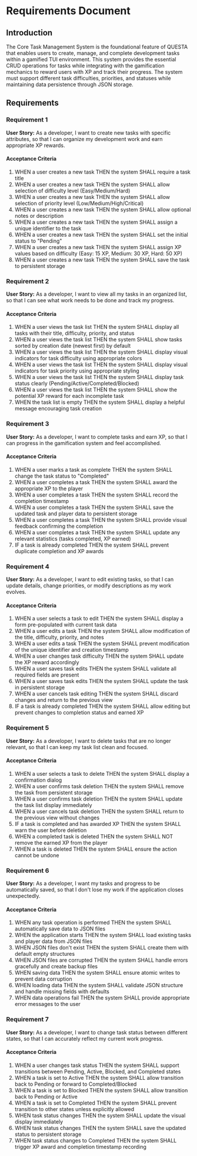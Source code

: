 # Requirements Document

## Introduction

The Core Task Management System is the foundational feature of QUESTA that enables users to create, manage, and complete development tasks within a gamified TUI environment. This system provides the essential CRUD operations for tasks while integrating with the gamification mechanics to reward users with XP and track their progress. The system must support different task difficulties, priorities, and statuses while maintaining data persistence through JSON storage.

## Requirements

### Requirement 1

**User Story:** As a developer, I want to create new tasks with specific attributes, so that I can organize my development work and earn appropriate XP rewards.

#### Acceptance Criteria

1. WHEN a user creates a new task THEN the system SHALL require a task title
2. WHEN a user creates a new task THEN the system SHALL allow selection of difficulty level (Easy/Medium/Hard)
3. WHEN a user creates a new task THEN the system SHALL allow selection of priority level (Low/Medium/High/Critical)
4. WHEN a user creates a new task THEN the system SHALL allow optional notes or description
5. WHEN a user creates a new task THEN the system SHALL assign a unique identifier to the task
6. WHEN a user creates a new task THEN the system SHALL set the initial status to "Pending"
7. WHEN a user creates a new task THEN the system SHALL assign XP values based on difficulty (Easy: 15 XP, Medium: 30 XP, Hard: 50 XP)
8. WHEN a user creates a new task THEN the system SHALL save the task to persistent storage

### Requirement 2

**User Story:** As a developer, I want to view all my tasks in an organized list, so that I can see what work needs to be done and track my progress.

#### Acceptance Criteria

1. WHEN a user views the task list THEN the system SHALL display all tasks with their title, difficulty, priority, and status
2. WHEN a user views the task list THEN the system SHALL show tasks sorted by creation date (newest first) by default
3. WHEN a user views the task list THEN the system SHALL display visual indicators for task difficulty using appropriate colors
4. WHEN a user views the task list THEN the system SHALL display visual indicators for task priority using appropriate styling
5. WHEN a user views the task list THEN the system SHALL display task status clearly (Pending/Active/Completed/Blocked)
6. WHEN a user views the task list THEN the system SHALL show the potential XP reward for each incomplete task
7. WHEN the task list is empty THEN the system SHALL display a helpful message encouraging task creation

### Requirement 3

**User Story:** As a developer, I want to complete tasks and earn XP, so that I can progress in the gamification system and feel accomplished.

#### Acceptance Criteria

1. WHEN a user marks a task as complete THEN the system SHALL change the task status to "Completed"
2. WHEN a user completes a task THEN the system SHALL award the appropriate XP to the player
3. WHEN a user completes a task THEN the system SHALL record the completion timestamp
4. WHEN a user completes a task THEN the system SHALL save the updated task and player data to persistent storage
5. WHEN a user completes a task THEN the system SHALL provide visual feedback confirming the completion
6. WHEN a user completes a task THEN the system SHALL update any relevant statistics (tasks completed, XP earned)
7. IF a task is already completed THEN the system SHALL prevent duplicate completion and XP awards

### Requirement 4

**User Story:** As a developer, I want to edit existing tasks, so that I can update details, change priorities, or modify descriptions as my work evolves.

#### Acceptance Criteria

1. WHEN a user selects a task to edit THEN the system SHALL display a form pre-populated with current task data
2. WHEN a user edits a task THEN the system SHALL allow modification of the title, difficulty, priority, and notes
3. WHEN a user edits a task THEN the system SHALL prevent modification of the unique identifier and creation timestamp
4. WHEN a user changes task difficulty THEN the system SHALL update the XP reward accordingly
5. WHEN a user saves task edits THEN the system SHALL validate all required fields are present
6. WHEN a user saves task edits THEN the system SHALL update the task in persistent storage
7. WHEN a user cancels task editing THEN the system SHALL discard changes and return to the previous view
8. IF a task is already completed THEN the system SHALL allow editing but prevent changes to completion status and earned XP

### Requirement 5

**User Story:** As a developer, I want to delete tasks that are no longer relevant, so that I can keep my task list clean and focused.

#### Acceptance Criteria

1. WHEN a user selects a task to delete THEN the system SHALL display a confirmation dialog
2. WHEN a user confirms task deletion THEN the system SHALL remove the task from persistent storage
3. WHEN a user confirms task deletion THEN the system SHALL update the task list display immediately
4. WHEN a user cancels task deletion THEN the system SHALL return to the previous view without changes
5. IF a task is completed and has awarded XP THEN the system SHALL warn the user before deletion
6. WHEN a completed task is deleted THEN the system SHALL NOT remove the earned XP from the player
7. WHEN a task is deleted THEN the system SHALL ensure the action cannot be undone

### Requirement 6

**User Story:** As a developer, I want my tasks and progress to be automatically saved, so that I don't lose my work if the application closes unexpectedly.

#### Acceptance Criteria

1. WHEN any task operation is performed THEN the system SHALL automatically save data to JSON files
2. WHEN the application starts THEN the system SHALL load existing tasks and player data from JSON files
3. WHEN JSON files don't exist THEN the system SHALL create them with default empty structures
4. WHEN JSON files are corrupted THEN the system SHALL handle errors gracefully and create backup files
5. WHEN saving data THEN the system SHALL ensure atomic writes to prevent data corruption
6. WHEN loading data THEN the system SHALL validate JSON structure and handle missing fields with defaults
7. WHEN data operations fail THEN the system SHALL provide appropriate error messages to the user

### Requirement 7

**User Story:** As a developer, I want to change task status between different states, so that I can accurately reflect my current work progress.

#### Acceptance Criteria

1. WHEN a user changes task status THEN the system SHALL support transitions between Pending, Active, Blocked, and Completed states
2. WHEN a task is set to Active THEN the system SHALL allow transition back to Pending or forward to Completed/Blocked
3. WHEN a task is set to Blocked THEN the system SHALL allow transition back to Pending or Active
4. WHEN a task is set to Completed THEN the system SHALL prevent transition to other states unless explicitly allowed
5. WHEN task status changes THEN the system SHALL update the visual display immediately
6. WHEN task status changes THEN the system SHALL save the updated status to persistent storage
7. WHEN task status changes to Completed THEN the system SHALL trigger XP award and completion timestamp recording